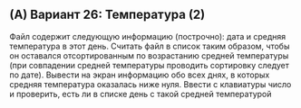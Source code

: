 ## (A) Вариант 26: Температура (2)
Файл содержит следующую информацию (построчно): дата и средняя температура в этот день. Считать
файл в список таким образом, чтобы он оставался отсортированным по возрастанию средней
температуры (при совпадении средней температуры проводить сортировку следует по дате). Вывести на
экран информацию обо всех днях, в которых средняя температура оказалась ниже нуля. Ввести с
клавиатуры число и проверить, есть ли в списке день с такой средней температурой